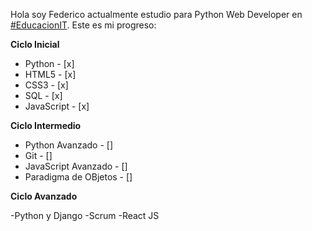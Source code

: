 Hola soy Federico actualmente estudio para Python Web Developer en [#EducacionIT](https://www.educacionit.com/).
Este es mi progreso:

**Ciclo Inicial**          

- Python      - [x]      
- HTML5       - [x]        
- CSS3        - [x]       
- SQL         - [x]    
- JavaScript  - [x]     

**Ciclo Intermedio**

- Python Avanzado      - []  
- Git                  - []  
- JavaScript Avanzado  - []  
- Paradigma de OBjetos - []  


**Ciclo Avanzado**

-Python y Django
-Scrum
-React JS
